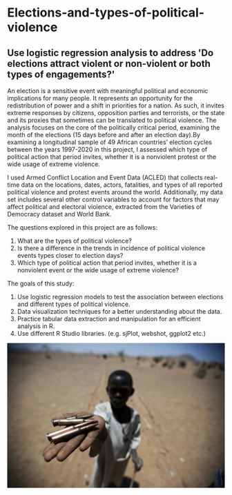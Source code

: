 # Elections-and-types-of-political-violence
## Use logistic regression analysis to address 'Do elections attract violent or non-violent or both types of engagements?'

An election is a sensitive event with meaningful political and economic implications for many people. It represents an opportunity for the redistribution of power and a shift in priorities for a nation. As such, it invites extreme responses by citizens, opposition parties and terrorists, or the state and its proxies that sometimes can be translated to political violence. The analysis focuses on the core of the politically critical period, examining the month of the elections (15 days before and after an election day).By examining a longitudinal sample of 49 African countries’ election cycles between the years 1997-2020 in this project, I assessed which type of political action that period invites, whether it is a nonviolent protest or the wide usage of extreme violence.

I used Armed Conflict Location and Event Data (ACLED) that collects real-time data on the locations, dates, actors, fatalities, and types of all reported political violence and protest events around the world. Additionally, my data set includes several other control variables to account for factors that may affect political and electoral violence, extracted from the Varieties of Democracy dataset and World Bank.

The questions explored in this project are as follows:
1. What are the types of political violence?
2. Is there a difference in the trends in incidence of political violence events types closer to election days?
3. Which type of political action that period invites, whether it is a nonviolent event or the wide usage of extreme violence? 

The goals of this study:

1. Use logistic regression models to test the association between elections and different types of political violence.
2. Data visualization techniques for a better understanding about the data.
3. Practice tabular data extraction and manipulation for an efficient analysis in R.
4. Use different R Studio libraries. (e.g. sjPlot, webshot, ggplot2 etc.)

![My Image](pic1.jpg)
